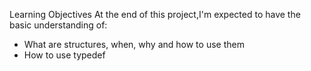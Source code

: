 Learning Objectives
At the end of this project,I'm expected to have the basic understanding of:

* What are structures, when, why and how to use them
* How to use typedef